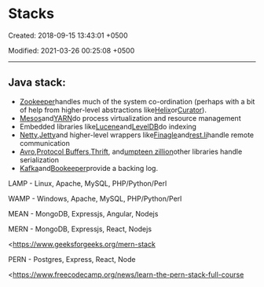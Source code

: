# Stacks

Created: 2018-09-15 13:43:01 +0500

Modified: 2021-03-26 00:25:08 +0500

---

## Java stack:
-   [Zookeeper](http://zookeeper.apache.org/)handles much of the system co-ordination (perhaps with a bit of help from higher-level abstractions like[Helix](http://helix.incubator.apache.org/)or[Curator](http://curator.incubator.apache.org/)).
-   [Mesos](http://mesos.apache.org/)and[YARN](http://hadoop.apache.org/docs/current/hadoop-yarn/hadoop-yarn-site/YARN.html)do process virtualization and resource management
-   Embedded libraries like[Lucene](http://lucene.apache.org/)and[LevelDB](https://code.google.com/p/leveldb)do indexing
-   [Netty](http://netty.io/),[Jetty](http://www.eclipse.org/jetty)and higher-level wrappers like[Finagle](http://twitter.github.io/finagle)and[rest.li](http://rest.li/)handle remote communication
-   [Avro](http://avro.apache.org/),[Protocol Buffers](https://code.google.com/p/protobuf),[Thrift](http://thrift.apache.org/), and[umpteen zillion](https://github.com/eishay/jvm-serializers/wiki)other libraries handle serialization
-   [Kafka](http://kafka.apache.org/)and[Bookeeper](http://zookeeper.apache.org/bookkeeper)provide a backing log.

LAMP - Linux, Apache, MySQL, PHP/Python/Perl

WAMP - Windows, Apache, MySQL, PHP/Python/Perl

MEAN - MongoDB, Expressjs, Angular, Nodejs

MERN - MongoDB, Expressjs, React, Nodejs

<https://www.geeksforgeeks.org/mern-stack

PERN - Postgres, Express, React, Node

<https://www.freecodecamp.org/news/learn-the-pern-stack-full-course
